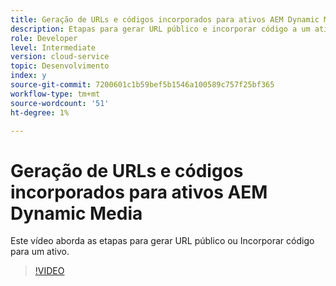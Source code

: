 ```yaml
---
title: Geração de URLs e códigos incorporados para ativos AEM Dynamic Media
description: Etapas para gerar URL público e incorporar código a um ativo no Dynamic Media
role: Developer
level: Intermediate
version: cloud-service
topic: Desenvolvimento
index: y
source-git-commit: 7200601c1b59bef5b1546a100589c757f25bf365
workflow-type: tm+mt
source-wordcount: '51'
ht-degree: 1%

---
```



# Geração de URLs e códigos incorporados para ativos AEM Dynamic Media

Este vídeo aborda as etapas para gerar URL público ou Incorporar código para um ativo.

>[!VIDEO](https://video.tv.adobe.com/v/335364?quality=9&learn=on)
